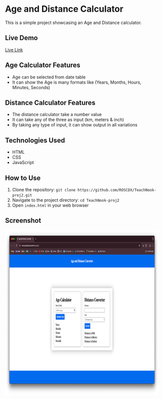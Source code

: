 # Age and Distance Calculator

<!-- This is a comment about the project title -->

This is a simple project showcasing an Age and Distance calculator.
<!-- ![Calculator Screenshot](path/to/your/image.png) -->

<!-- Link to the live demo -->

## Live Demo
[Live Link](https://roscdx.github.io/TeachNook-proj2/)

<!-- The following section lists features -->

## Age Calculator Features
- Age can be selected from date table
- It can show the Age is many formats like (Years, Months, Hours, Minutes, Seconds)

## Distance Calculator Features
- The distance calculator take a number value
- It can take any of the three as input (km, meters & inch)
- By taking any type of input, it can show output in all variations

<!-- The following section lists the technologies used -->

## Technologies Used
- HTML
- CSS
- JavaScript



<!-- Instructions for how to use the project -->

## How to Use
1. Clone the repository: `git clone https://github.com/ROSCDX/TeachNook-proj2.git`
2. Navigate to the project directory: `cd TeachNook-proj2`
3. Open `index.html` in your web browser

## Screenshot

<p>
    <img width="960px" height="540px" src="https://github.com/ROSCDX/TeachNook-proj2/blob/main/Age%20%26%20Distance%20Calculator%20Image.png" alt="Age and Distance Calculator Image">
</p>

